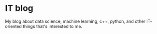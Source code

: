 # IT blog
My blog about data science, machine learning, c++, python, and other IT-oriented things that's interested to me.
